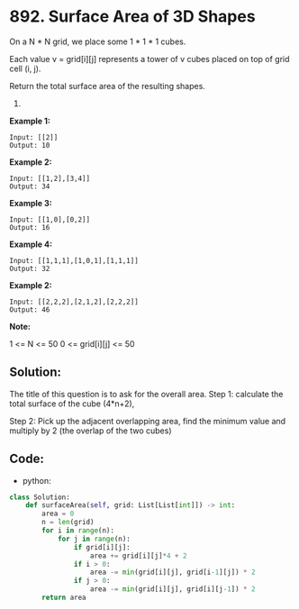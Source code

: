 # 892. Surface Area of 3D Shapes

On a N * N grid, we place some 1 * 1 * 1 cubes.

Each value v = grid[i][j] represents a tower of v cubes placed on top of grid cell (i, j).

Return the total surface area of the resulting shapes.

1. 
**Example 1:**

```
Input: [[2]]
Output: 10
```

**Example 2:**

```
Input: [[1,2],[3,4]]
Output: 34
```
**Example 3:**

```
Input: [[1,0],[0,2]]
Output: 16
```
**Example 4:**

```
Input: [[1,1,1],[1,0,1],[1,1,1]]
Output: 32
```
**Example 2:**

```
Input: [[2,2,2],[2,1,2],[2,2,2]]
Output: 46
```

**Note:**

1 <= N <= 50
0 <= grid[i][j] <= 50



## Solution:

The title of this question is to ask for the overall area.
Step 1: calculate the total surface of the cube (4*n+2),

Step 2: Pick up the adjacent overlapping area, find the minimum value and multiply by 2 (the overlap of the two cubes)

## Code:

* python:

```py
class Solution:
    def surfaceArea(self, grid: List[List[int]]) -> int:
        area = 0
        n = len(grid)
        for i in range(n):
            for j in range(n):
                if grid[i][j]:
                    area += grid[i][j]*4 + 2
                if i > 0:
                    area -= min(grid[i][j], grid[i-1][j]) * 2
                if j > 0:
                    area -= min(grid[i][j], grid[i][j-1]) * 2
        return area
```



